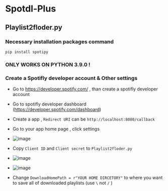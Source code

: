 # Spotdl-Plus
 

## Playlist2floder.py

### Necessary installation packages command
```
pip install spotipy
```
### ONLY WORKS ON PYTHON 3.9.0 !

### Create a Spotifly developer account & Other settings


* Go to https://developer.spotify.com/ , than create a spotifly developer account
* Go to spotifly developer dashboard (https://developer.spotify.com/dashboard) 
* Create a app , ```Redirect URI``` can be ```http://localhost:8080/callback```
* Go to your app home page , click settings

* ![image](https://github.com/Ryan-shadow/spotdl-plus/assets/121378653/bc6e3f64-7d59-4a3d-9d17-4bfa63bf8752)

* Copy ```Client ID``` and ```Client secret``` to ```Playlist2floder.py```

* ![image](https://github.com/Ryan-shadow/spotdl-plus/assets/121378653/da84b464-b28e-452e-afd6-44cd6366b0e2)
* ![image](https://github.com/Ryan-shadow/spotdl-plus/assets/121378653/877e989a-6278-4f83-aebf-7fc55fc80fc1)

* Change ```DownloadHomePath = r"YOUR HOME DIRCETORY"``` to where you want to save all of downloaded playlists (use ```\``` not ```/``` )
